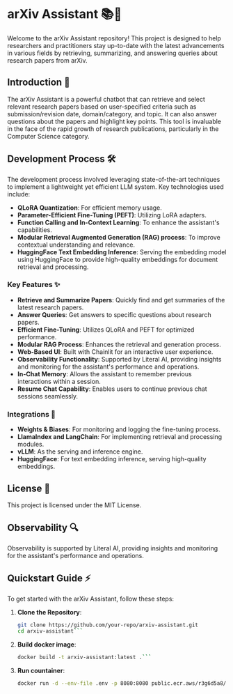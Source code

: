 # arXiv Assistant 📚🤖

Welcome to the arXiv Assistant repository! This project is designed to help researchers and practitioners stay up-to-date with the latest advancements in various fields by retrieving, summarizing, and answering queries about research papers from arXiv.

## Introduction 🚀

The arXiv Assistant is a powerful chatbot that can retrieve and select relevant research papers based on user-specified criteria such as submission/revision date, domain/category, and topic. It can also answer questions about the papers and highlight key points. This tool is invaluable in the face of the rapid growth of research publications, particularly in the Computer Science category.

## Development Process 🛠️

The development process involved leveraging state-of-the-art techniques to implement a lightweight yet efficient LLM system. Key technologies used include:
- **QLoRA Quantization**: For efficient memory usage.
- **Parameter-Efficient Fine-Tuning (PEFT)**: Utilizing LoRA adapters.
- **Function Calling and In-Context Learning**: To enhance the assistant's capabilities.
- **Modular Retrieval Augmented Generation (RAG) process**: To improve contextual understanding and relevance.
- **HuggingFace Text Embedding Inference**: Serving the embedding model using HuggingFace to provide high-quality embeddings for document retrieval and processing.

### Key Features ✨

- **Retrieve and Summarize Papers**: Quickly find and get summaries of the latest research papers.
- **Answer Queries**: Get answers to specific questions about research papers.
- **Efficient Fine-Tuning**: Utilizes QLoRA and PEFT for optimized performance.
- **Modular RAG Process**: Enhances the retrieval and generation process.
- **Web-Based UI**: Built with Chainlit for an interactive user experience.
- **Observability Functionality**: Supported by Literal AI, providing insights and monitoring for the assistant's performance and operations.
- **In-Chat Memory**: Allows the assistant to remember previous interactions within a session.
- **Resume Chat Capability**: Enables users to continue previous chat sessions seamlessly.

### Integrations 🔌

- **Weights & Biases**: For monitoring and logging the fine-tuning process.
- **LlamaIndex and LangChain**: For implementing retrieval and processing modules.
- **vLLM**: As the serving and inference engine.
- **HuggingFace**: For text embedding inference, serving high-quality embeddings.

## License 📜

This project is licensed under the MIT License.

## Observability 🔍

Observability is supported by Literal AI, providing insights and monitoring for the assistant's performance and operations.

## Quickstart Guide ⚡

To get started with the arXiv Assistant, follow these steps:

1. **Clone the Repository**:
   ```bash
   git clone https://github.com/your-repo/arxiv-assistant.git
   cd arxiv-assistant```

2. **Build docker image**:
    ```bash
    docker build -t arxiv-assistant:latest .```

3. **Run countainer**:
    ```bash
    docker run -d --env-file .env -p 8080:8080 public.ecr.aws/r3g6d5a8/arxiv_assistant:latest```


 
